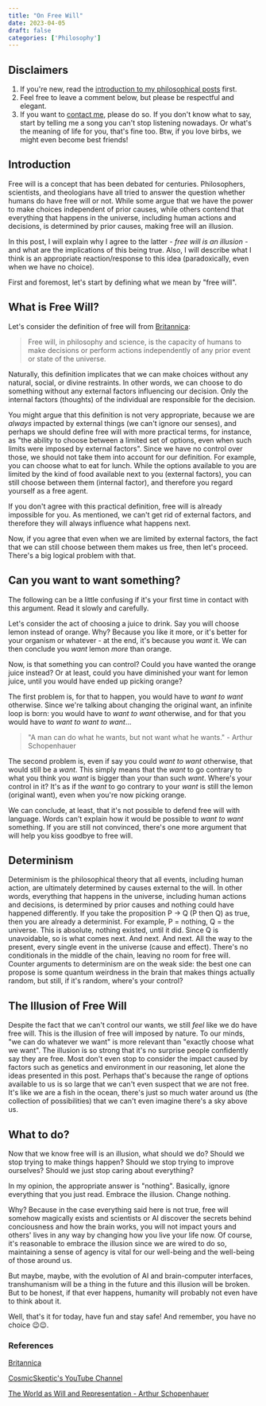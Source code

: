 ```yaml
---
title: "On Free Will"
date: 2023-04-05
draft: false
categories: ['Philosophy']
---
```


## Disclaimers

1. If you're new, read the [introduction to my philosophical posts](/posts/intro/) first.
2. Feel free to leave a comment below, but please be respectful and elegant.
3. If you want to [contact me](mailto:kylekundev@gmail.com), please do so. If you don't know what to say, start by telling me a song you can't stop listening nowadays. Or what's the meaning of life for you, that's fine too. Btw, if you love birbs, we might even become best friends!


## Introduction

Free will is a concept that has been debated for centuries. Philosophers, scientists, and theologians have all tried to answer the question whether humans do have free will or not. While some argue that we have the power to make choices independent of prior causes, while others contend that everything that happens in the universe, including human actions and decisions, is determined by prior causes, making free will an illusion.

In this post, I will explain why I agree to the latter *- free will is an illusion -* and what are the implications of this being true. Also, I will describe what I think is an appropriate reaction/response to this idea (paradoxically, even when we have no choice). 

First and foremost, let's start by defining what we mean by "free will".

## What is Free Will?

Let's consider the definition of free will from [Britannica](https://www.britannica.com/topic/free-will):

> Free will, in philosophy and science, is the capacity of humans to make decisions or perform actions independently of any prior event or state of the universe.

Naturally, this definition implicates that we can make choices without any natural, social, or divine restraints. In other words, we can choose to do something without any external factors influencing our decision. Only the internal factors (thoughts) of the individual are responsible for the decision.

You might argue that this definition is not very appropriate, because we are *always* impacted by external things (we can't ignore our senses), and perhaps we should define free will with more practical terms, for instance, as "the ability to choose between a limited set of options, even when such limits were imposed by external factors". Since we have no control over those, we should not take them into account for our definition. For example, you can choose what to eat for lunch. While the options available to you are limited by the kind of food available next to you (external factors), you can still choose between them (internal factor), and therefore you regard yourself as a free agent.

If you don't agree with this practical definition, free will is already impossible for you. As mentioned, we can't get rid of external factors, and therefore they will always influence what happens next.

Now, if you agree that even when we are limited by external factors, the fact that we can still choose between them makes us free, then let's proceed. There's a big logical problem with that.

## Can you want to want something?

The following can be a little confusing if it's your first time in contact with this argument. Read it slowly and carefully.

Let's consider the act of choosing a juice to drink. Say you will choose lemon instead of orange. Why? Because you like it more, or it's better for your organism or whatever - at the end, it's because you *want* it. We can then conclude you *want* lemon *more* than orange.

Now, is that something you can control? Could you have wanted the orange juice instead? Or at least, could you have diminished your want for lemon juice, until you would have ended up picking orange?

The first problem is, for that to happen, you would have to *want to want* otherwise. Since we're talking about changing the original want, an infinite loop is born: you would have to *want to want* otherwise, and for that you would have to *want to want to want*...

> "A man can do what he wants, but not want what he wants." - Arthur Schopenhauer

The second problem is, even if say you could *want to want* otherwise, that would still be a *want*. This simply means that the *want* to go contrary to what you think you *want* is bigger than your than such *want*. Where's your control in it? It's as if the *want* to go contrary to your *want* is still the lemon (original want), even when you're now picking orange.

We can conclude, at least, that it's not possible to defend free will with language. Words can't explain how it would be possible to *want to want* something. If you are still not convinced, there's one more argument that will help you kiss goodbye to free will.

## Determinism

Determinism is the philosophical theory that all events, including human action, are ultimately determined by causes external to the will. In other words, everything that happens in the universe, including human actions and decisions, is determined by prior causes and nothing could have happened differently. If you take the proposition P -> Q (P then Q) as true, then you are already a determinist. For example, P = nothing, Q = the universe. This is absolute, nothing existed, until it did. Since Q is unavoidable, so is what comes next. And next. And next. All the way to the present, every single event in the universe (cause and effect). There's no conditionals in the middle of the chain, leaving no room for free will. Counter arguments to determinism are on the weak side: the best one can propose is some quantum weirdness in the brain that makes things actually random, but still, if it's random, where's your control?

## The Illusion of Free Will

Despite the fact that we can't control our wants, we still *feel* like we do have free will. This is the illusion of free will imposed by nature. To our minds, "we can do whatever we want" is more relevant than "exactly choose what we want". The illusion is so strong that it's no surprise people confidently say they are free. Most don't even stop to consider the impact caused by factors such as genetics and environment in our reasoning, let alone the ideas presented in this post. Perhaps that's because the range of options available to us is so large that we can't even suspect that we are not free. It's like we are a fish in the ocean, there's just so much water around us (the collection of possibilities) that we can't even imagine there's a sky above us.

## What to do?

Now that we know free will is an illusion, what should we do? Should we stop trying to make things happen? Should we stop trying to improve ourselves? Should we just stop caring about everything?

In my opinion, the appropriate answer is "nothing". Basically, ignore everything that you just read. Embrace the illusion. Change nothing.

Why? Because in the case everything said here is not true, free will somehow magically exists and scientists or AI discover the secrets behind conciousness and how the brain works, you will not impact yours and others' lives in any way by changing how you live your life now. Of course, it's reasonable to embrace the illusion since we are wired to do so, maintaining a sense of agency is vital for our well-being and the well-being of those around us. 

But maybe, maybe, with the evolution of AI and brain-computer interfaces, transhumanism will be a thing in the future and this illusion will be broken. But to be honest, if that ever happens, humanity will probably not even have to think about it.

Well, that's it for today, have fun and stay safe!
And remember, you have no choice 😉😉.

### References
[Britannica](https://www.britannica.com/topic/free-will)

[CosmicSkeptic's YouTube Channel](https://www.youtube.com/watch?v=Dqj32jxOC0Y)

[The World as Will and Representation - Arthur Schopenhauer](https://en.wikipedia.org/wiki/The_World_as_Will_and_Representation)